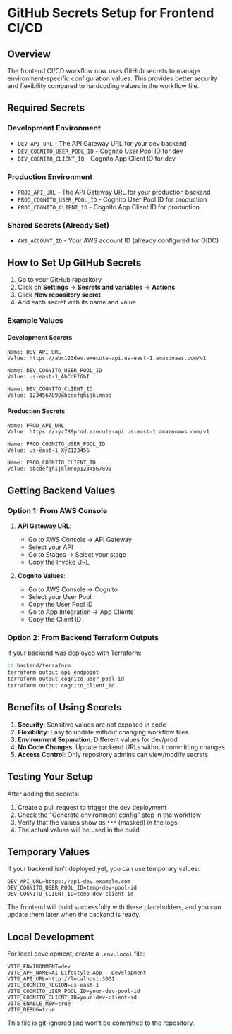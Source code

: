 # GitHub Secrets Setup for Frontend CI/CD

## Overview
The frontend CI/CD workflow now uses GitHub secrets to manage environment-specific configuration values. This provides better security and flexibility compared to hardcoding values in the workflow file.

## Required Secrets

### Development Environment
- `DEV_API_URL` - The API Gateway URL for your dev backend
- `DEV_COGNITO_USER_POOL_ID` - Cognito User Pool ID for dev
- `DEV_COGNITO_CLIENT_ID` - Cognito App Client ID for dev

### Production Environment  
- `PROD_API_URL` - The API Gateway URL for your production backend
- `PROD_COGNITO_USER_POOL_ID` - Cognito User Pool ID for production
- `PROD_COGNITO_CLIENT_ID` - Cognito App Client ID for production

### Shared Secrets (Already Set)
- `AWS_ACCOUNT_ID` - Your AWS account ID (already configured for OIDC)

## How to Set Up GitHub Secrets

1. Go to your GitHub repository
2. Click on **Settings** → **Secrets and variables** → **Actions**
3. Click **New repository secret**
4. Add each secret with its name and value

### Example Values

#### Development Secrets
```
Name: DEV_API_URL
Value: https://abc123dev.execute-api.us-east-1.amazonaws.com/v1

Name: DEV_COGNITO_USER_POOL_ID  
Value: us-east-1_AbCdEfGhI

Name: DEV_COGNITO_CLIENT_ID
Value: 1234567890abcdefghijklmnop
```

#### Production Secrets
```
Name: PROD_API_URL
Value: https://xyz789prod.execute-api.us-east-1.amazonaws.com/v1

Name: PROD_COGNITO_USER_POOL_ID
Value: us-east-1_XyZ123456  

Name: PROD_COGNITO_CLIENT_ID
Value: abcdefghijklmnop1234567890
```

## Getting Backend Values

### Option 1: From AWS Console
1. **API Gateway URL**: 
   - Go to AWS Console → API Gateway
   - Select your API
   - Go to Stages → Select your stage
   - Copy the Invoke URL

2. **Cognito Values**:
   - Go to AWS Console → Cognito
   - Select your User Pool
   - Copy the User Pool ID
   - Go to App Integration → App Clients
   - Copy the Client ID

### Option 2: From Backend Terraform Outputs
If your backend was deployed with Terraform:
```bash
cd backend/terraform
terraform output api_endpoint
terraform output cognito_user_pool_id
terraform output cognito_client_id
```

## Benefits of Using Secrets

1. **Security**: Sensitive values are not exposed in code
2. **Flexibility**: Easy to update without changing workflow files
3. **Environment Separation**: Different values for dev/prod
4. **No Code Changes**: Update backend URLs without committing changes
5. **Access Control**: Only repository admins can view/modify secrets

## Testing Your Setup

After adding the secrets:
1. Create a pull request to trigger the dev deployment
2. Check the "Generate environment config" step in the workflow
3. Verify that the values show as `***` (masked) in the logs
4. The actual values will be used in the build

## Temporary Values

If your backend isn't deployed yet, you can use temporary values:
```
DEV_API_URL=https://api-dev.example.com
DEV_COGNITO_USER_POOL_ID=temp-dev-pool-id
DEV_COGNITO_CLIENT_ID=temp-dev-client-id
```

The frontend will build successfully with these placeholders, and you can update them later when the backend is ready.

## Local Development

For local development, create a `.env.local` file:
```env
VITE_ENVIRONMENT=dev
VITE_APP_NAME=AI Lifestyle App - Development
VITE_API_URL=http://localhost:3001
VITE_COGNITO_REGION=us-east-1
VITE_COGNITO_USER_POOL_ID=your-dev-pool-id
VITE_COGNITO_CLIENT_ID=your-dev-client-id
VITE_ENABLE_MSW=true
VITE_DEBUG=true
```

This file is git-ignored and won't be committed to the repository.
